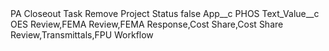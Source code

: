 <?xml version="1.0" encoding="UTF-8"?>
<CustomMetadata xmlns="http://soap.sforce.com/2006/04/metadata" xmlns:xsi="http://www.w3.org/2001/XMLSchema-instance" xmlns:xsd="http://www.w3.org/2001/XMLSchema">
    <label>PA Closeout Task Remove Project Status</label>
    <protected>false</protected>
    <values>
        <field>App__c</field>
        <value xsi:type="xsd:string">PHOS</value>
    </values>
    <values>
        <field>Text_Value__c</field>
        <value xsi:type="xsd:string">OES Review,FEMA Review,FEMA Response,Cost Share,Cost Share Review,Transmittals,FPU Workflow</value>
    </values>
</CustomMetadata>
